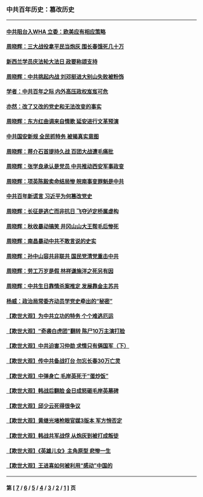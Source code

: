 ### 中共百年历史：篡改历史
---
#### [中共阻台入WHA 立委：欧美应有相应策略](../../pages/nf1176115/n12939343.md) 
#### [周晓辉：三大战役拿平民当炮灰 围长春饿死几十万](../../pages/nf1176115/n12934921.md) 
#### [新西兰学员庆法轮大法日 政要称颂支持](../../pages/nf1176115/n12932715.md) 
#### [周晓辉：中共挑起内战 刘邓挺进大别山失败被粉饰](../../pages/nf1176115/n12929004.md) 
#### [学者：中共百年之际 内外高压政权岌岌可危](../../pages/nf1176115/n12925426.md) 
#### [亦然：改了又改的党史和无法改变的事实](../../pages/nf1176115/n12919443.md) 
#### [周晓辉：东方红曲调来自情歌 延安进行文革预演](../../pages/nf1176115/n12914429.md) 
#### [中共国安新规 全民抓特务 被揭真实意图](../../pages/nf1176115/n12911615.md) 
#### [周晓辉：蒋介石首提持久战 百团大战遭毛痛批](../../pages/nf1176115/n12909231.md) 
#### [周晓辉：张学良承认是党员 中共推动西安军事政变](../../pages/nf1176115/n12903066.md) 
#### [周晓辉：项英陈毅卖命结局惨 皖南事变罪魁是中共](../../pages/nf1176115/n12898534.md) 
#### [中共百年新谎言 习近平为何篡改党史](../../pages/nf1176115/n12895950.md) 
#### [周晓辉：长征是逃亡而非抗日 飞夺泸定桥属虚构](../../pages/nf1176115/n12893665.md) 
#### [周晓辉：秋收暴动搞笑 井冈山山大王帮毛后惨死](../../pages/nf1176115/n12875008.md) 
#### [周晓辉：南昌暴动中共不敢言说的史实](../../pages/nf1176115/n12872653.md) 
#### [周晓辉：孙中山容共非联共 国民党清党重击中共](../../pages/nf1176115/n12867724.md) 
#### [周晓辉：劳工万岁是假 林祥谦施洋之死另有因](../../pages/nf1176115/n12864511.md) 
#### [周晓辉：中共生日靠情杀案推定 发展靠金主苏共](../../pages/nf1176115/n12859637.md) 
#### [杨威：政治局常委齐动员学党史牵出的“秘密”](../../pages/nf1176115/n12764642.md) 
#### [【欺世大观】为中共立功的特务 个个难逃厄运](../../pages/nf1176115/n12552518.md) 
#### [【欺世大观】“奇袭白虎团”翻转 陈尸10万主演打脸](../../pages/nf1176115/n12545304.md) 
#### [【欺世大观】中共迫害习仲勋 求情只有俩国军（下）](../../pages/nf1176115/n12521463.md) 
#### [【欺世大观】传中共备战打台 勿忘长春30万亡灵](../../pages/nf1176115/n12532173.md) 
#### [【欺世大观】中弹身亡 毛岸英死于“蛋炒饭”](../../pages/nf1176115/n12512160.md) 
#### [【欺世大观】韩战后翻脸 金日成怒砸毛岸英墓碑](../../pages/nf1176115/n12498735.md) 
#### [【欺世大观】邱少云死得很争议](../../pages/nf1176115/n12484915.md) 
#### [【欺世大观】黄继光堵枪眼官媒3版本 军方悄否定](../../pages/nf1176115/n12477281.md) 
#### [【欺世大观】韩战共军战俘 从炮灰到被打成叛徒](../../pages/nf1176115/n12465044.md) 
#### [【欺世大观】《英雄儿女》主角原型 悲惨一生](../../pages/nf1176115/n12449531.md) 
#### [【欺世大观】王进喜如何被利用“感动”中国的](../../pages/nf1176115/n12438418.md) 

---
#### 第 [ [7](./7.md) / [6](./6.md) / [5](./5.md) / [4](./4.md) / [3](./3.md) / [2](./2.md) / [1](./1.md) ] 页
